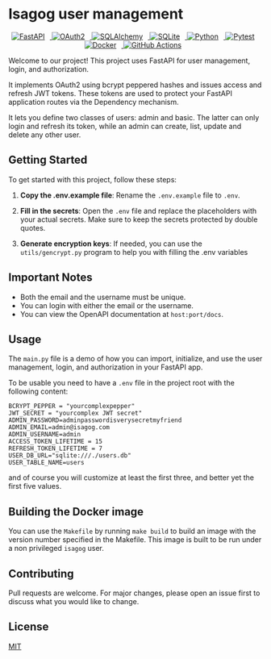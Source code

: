 # Isagog user management

<p align="center">
  <a href="https://fastapi.tiangolo.com/" target="_blank">
    <img src="https://img.shields.io/badge/FastAPI-005571?logo=fastapi" alt="FastAPI" style="margin-right: 10px;"/>
  </a>
  <a href="https://oauth.net/2/" target="_blank">
    <img src="https://img.shields.io/badge/OAuth2-00BFFF?logo=oauth" alt="OAuth2" style="margin-right: 10px;"/>
  </a>
  <a href="https://www.sqlalchemy.org/" target="_blank">
    <img src="https://img.shields.io/badge/SQLAlchemy-100000?logo=sqlalchemy" alt="SQLAlchemy" style="margin-right: 10px;"/>
  </a>
  <a href="https://www.sqlite.org/index.html" target="_blank">
    <img src="https://img.shields.io/badge/SQLite-003B57?logo=sqlite" alt="SQLite" style="margin-right: 10px;"/>
  </a>
  <a href="https://www.python.org/" target="_blank">
    <img src="https://img.shields.io/badge/Python-3776AB?logo=python" alt="Python" style="margin-right: 10px;"/>
  </a>
  <a href="https://docs.pytest.org/en/stable/" target="_blank">
    <img src="https://img.shields.io/badge/Pytest-0A9EDC?logo=pytest" alt="Pytest" style="margin-right: 10px;"/>
  </a>
  <a href="https://www.docker.com/" target="_blank">
    <img src="https://img.shields.io/badge/Docker-2496ED?logo=docker" alt="Docker" style="margin-right: 10px;"/>
  </a>
  <a href="https://github.com/features/actions" target="_blank">
    <img src="https://img.shields.io/badge/GitHub_Actions-2088FF?logo=github-actions" alt="GitHub Actions" style="margin-right: 10px;"/>
  </a>
</p>

Welcome to our project! This project uses FastAPI for user management, login, and authorization.

It implements OAuth2 using bcrypt peppered hashes and issues access and refresh JWT tokens. These
tokens are used to protect your FastAPI application routes via the Dependency mechanism.

It lets you define two classes of users: admin and basic. The latter can only login and refresh
its token, while an admin can create, list, update and delete any other user.

## Getting Started

To get started with this project, follow these steps:

1. **Copy the .env.example file**: Rename the `.env.example` file to `.env`.

2. **Fill in the secrets**: Open the `.env` file and replace the placeholders with your actual secrets. Make sure to keep the secrets protected by double quotes.

3. **Generate encryption keys**: If needed, you can use the `utils/gencrypt.py` program to help you with filling the .env variables

## Important Notes

- Both the email and the username must be unique.
- You can login with either the email or the username.
- You can view the OpenAPI documentation at `host:port/docs`.

## Usage

The `main.py` file is a demo of how you can import, initialize, and use the user management, login, and authorization in your FastAPI app.

To be usable you need to have a `.env` file in the project root with the following content:

```
BCRYPT_PEPPER = "yourcomplexpepper"
JWT_SECRET = "yourcomplex JWT secret"
ADMIN_PASSWORD=adminpasswordisverysecretmyfriend
ADMIN_EMAIL=admin@isagog.com
ADMIN_USERNAME=admin
ACCESS_TOKEN_LIFETIME = 15
REFRESH_TOKEN_LIFETIME = 7
USER_DB_URL="sqlite:///./users.db"
USER_TABLE_NAME=users
```

and of course you will customize at least the first three, and better yet the first five values.

## Building the Docker image

You can use the `Makefile` by running `make build` to build an image with the version number specified in the Makefile.
This image is built to be run under a non privileged `isagog` user.

## Contributing

Pull requests are welcome. For major changes, please open an issue first to discuss what you would like to change.

## License

[MIT](https://choosealicense.com/licenses/mit/)
